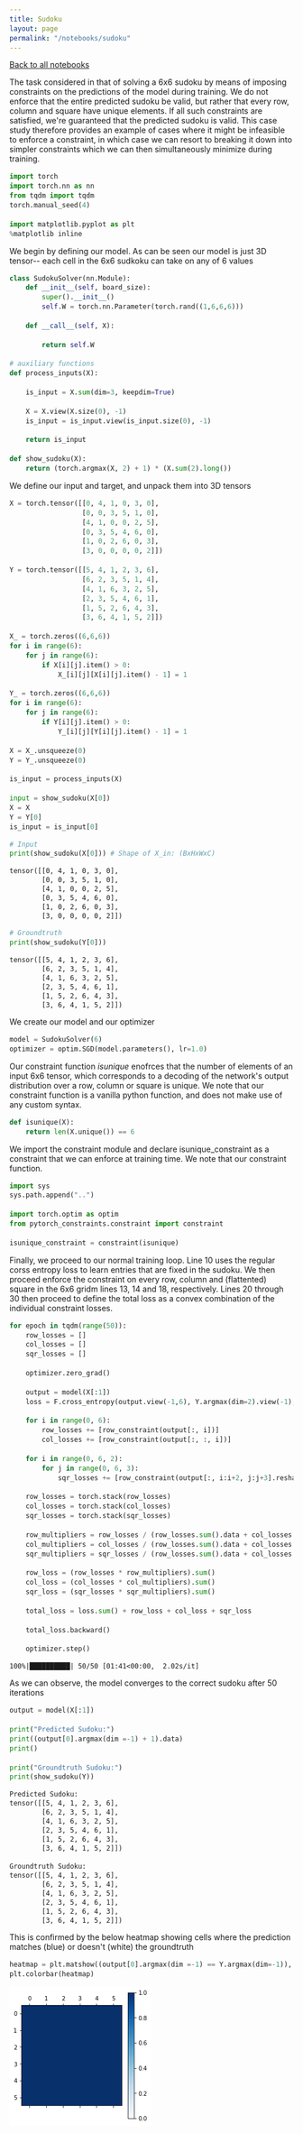 ```yaml
---
title: Sudoku
layout: page
permalink: "/notebooks/sudoku"
---
```


[Back to all notebooks](/notebooks)

The task considered in that of solving a 6x6 sudoku by means of imposing constraints on the predictions of the model during training. We do not enforce that the entire predicted sudoku be valid, but rather that every row, column and square have unique elements. If all such constraints are satisfied, we're guaranteed that the predicted sudoku is valid. This case study therefore provides an example of cases where it might be infeasible to enforce a constraint, in which case we can resort to breaking it down into simpler constraints which we can then simultaneously minimize during training.


```python
import torch
import torch.nn as nn
from tqdm import tqdm
torch.manual_seed(4)

import matplotlib.pyplot as plt
%matplotlib inline
```

We begin by defining our model. As can be seen our model is just 3D tensor-- each cell in the 6x6 sudkoku can take on any of 6 values


```python
class SudokuSolver(nn.Module):
    def __init__(self, board_size):
        super().__init__()
        self.W = torch.nn.Parameter(torch.rand((1,6,6,6)))
        
    def __call__(self, X):
        
        return self.W

# auxiliary functions    
def process_inputs(X):
    
    is_input = X.sum(dim=3, keepdim=True)
    
    X = X.view(X.size(0), -1)
    is_input = is_input.view(is_input.size(0), -1)
    
    return is_input

def show_sudoku(X):
    return (torch.argmax(X, 2) + 1) * (X.sum(2).long())
```

We define our input and target, and unpack them into 3D tensors


```python
X = torch.tensor([[0, 4, 1, 0, 3, 0],
                  [0, 0, 3, 5, 1, 0],
                  [4, 1, 0, 0, 2, 5],
                  [0, 3, 5, 4, 6, 0],
                  [1, 0, 2, 6, 0, 3],
                  [3, 0, 0, 0, 0, 2]])

Y = torch.tensor([[5, 4, 1, 2, 3, 6],
                  [6, 2, 3, 5, 1, 4],
                  [4, 1, 6, 3, 2, 5],
                  [2, 3, 5, 4, 6, 1],
                  [1, 5, 2, 6, 4, 3],
                  [3, 6, 4, 1, 5, 2]])

X_ = torch.zeros((6,6,6))
for i in range(6):
    for j in range(6):
        if X[i][j].item() > 0:
            X_[i][j][X[i][j].item() - 1] = 1        
            
Y_ = torch.zeros((6,6,6))
for i in range(6):
    for j in range(6):
        if Y[i][j].item() > 0:
            Y_[i][j][Y[i][j].item() - 1] = 1
            
X = X_.unsqueeze(0)
Y = Y_.unsqueeze(0)

is_input = process_inputs(X)

input = show_sudoku(X[0])
X = X
Y = Y[0]
is_input = is_input[0]  
```


```python
# Input
print(show_sudoku(X[0])) # Shape of X_in: (BxHxWxC)
```

    tensor([[0, 4, 1, 0, 3, 0],
            [0, 0, 3, 5, 1, 0],
            [4, 1, 0, 0, 2, 5],
            [0, 3, 5, 4, 6, 0],
            [1, 0, 2, 6, 0, 3],
            [3, 0, 0, 0, 0, 2]])



```python
# Groundtruth
print(show_sudoku(Y[0]))
```

    tensor([[5, 4, 1, 2, 3, 6],
            [6, 2, 3, 5, 1, 4],
            [4, 1, 6, 3, 2, 5],
            [2, 3, 5, 4, 6, 1],
            [1, 5, 2, 6, 4, 3],
            [3, 6, 4, 1, 5, 2]])


We create our model and our optimizer


```python
model = SudokuSolver(6)
optimizer = optim.SGD(model.parameters(), lr=1.0)
```

Our constraint function *isunique* enofrces that the number of elements of an input 6x6 tensor, which corresponds to a decoding of the network's output distribution over a row, column or square is unique. We note that our constraint function is a vanilla python function, and does not make use of any custom syntax.


```python
def isunique(X):
    return len(X.unique()) == 6
```

We import the constraint module and declare isunique_constraint as a constraint that we can enforce at training time. We note that our constraint function.


```python
import sys
sys.path.append("..")

import torch.optim as optim
from pytorch_constraints.constraint import constraint

isunique_constraint = constraint(isunique)
```

Finally, we proceed to our normal training loop. Line 10 uses the regular corss entropy loss to learn entries that are fixed in the sudoku. We then proceed enforce the constraint on every row, column and (flattented) square in the 6x6 gridm lines 13, 14 and 18, respectively. Lines 20 through 30 then proceed to define the total loss as a convex combination of the individual constraint losses.


```python
for epoch in tqdm(range(50)):
    row_losses = []
    col_losses = []
    sqr_losses = []

    optimizer.zero_grad()
    
    output = model(X[:1])
    loss = F.cross_entropy(output.view(-1,6), Y.argmax(dim=2).view(-1), reduction='none') * is_input
    
    for i in range(0, 6):
        row_losses += [row_constraint(output[:, i])]
        col_losses += [row_constraint(output[:, :, i])]

    for i in range(0, 6, 2):
        for j in range(0, 6, 3):
            sqr_losses += [row_constraint(output[:, i:i+2, j:j+3].reshape(1,6,6))]
            
    row_losses = torch.stack(row_losses)
    col_losses = torch.stack(col_losses)
    sqr_losses = torch.stack(sqr_losses)
    
    row_multipliers = row_losses / (row_losses.sum().data + col_losses.sum().data + sqr_losses.sum().data)
    col_multipliers = col_losses / (row_losses.sum().data + col_losses.sum().data + sqr_losses.sum().data)
    sqr_multipliers = sqr_losses / (row_losses.sum().data + col_losses.sum().data + sqr_losses.sum().data)
    
    row_loss = (row_losses * row_multipliers).sum()
    col_loss = (col_losses * col_multipliers).sum()
    sqr_loss = (sqr_losses * sqr_multipliers).sum()
    
    total_loss = loss.sum() + row_loss + col_loss + sqr_loss

    total_loss.backward()

    optimizer.step()
```

    100%|██████████| 50/50 [01:41<00:00,  2.02s/it]


As we can observe, the model converges to the correct sudoku after 50 iterations


```python
output = model(X[:1])

print("Predicted Sudoku:")
print((output[0].argmax(dim =-1) + 1).data)
print()

print("Groundtruth Sudoku:")
print(show_sudoku(Y))

```

    Predicted Sudoku:
    tensor([[5, 4, 1, 2, 3, 6],
            [6, 2, 3, 5, 1, 4],
            [4, 1, 6, 3, 2, 5],
            [2, 3, 5, 4, 6, 1],
            [1, 5, 2, 6, 4, 3],
            [3, 6, 4, 1, 5, 2]])
    
    Groundtruth Sudoku:
    tensor([[5, 4, 1, 2, 3, 6],
            [6, 2, 3, 5, 1, 4],
            [4, 1, 6, 3, 2, 5],
            [2, 3, 5, 4, 6, 1],
            [1, 5, 2, 6, 4, 3],
            [3, 6, 4, 1, 5, 2]])


This is confirmed by the below heatmap showing cells where the prediction matches (blue) or doesn't (white) the groundtruth


```python
heatmap = plt.matshow((output[0].argmax(dim =-1) == Y.argmax(dim=-1)), cmap=plt.cm.Blues, vmin=0, vmax=1)
plt.colorbar(heatmap)
```


![png](sudoku_files/sudoku_20_1.png)

